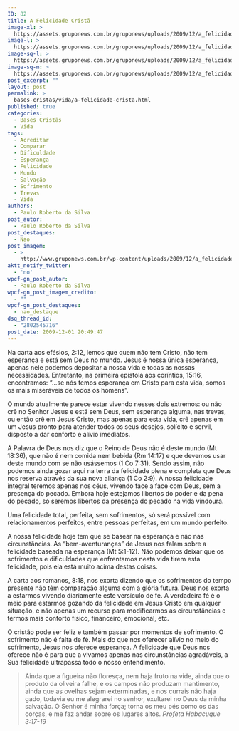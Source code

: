 ```yaml
---
ID: 82
title: A Felicidade Cristã
image-xl: >
  https://assets.gruponews.com.br/gruponews/uploads/2009/12/a_felicidade_crista.jpg
image-l: >
  https://assets.gruponews.com.br/gruponews/uploads/2009/12/a_felicidade_crista.jpg
image-sq-l: >
  https://assets.gruponews.com.br/gruponews/uploads/2009/12/a_felicidade_crista.jpg
image-sq-m: >
  https://assets.gruponews.com.br/gruponews/uploads/2009/12/a_felicidade_crista-720x550.jpg
post_excerpt: ""
layout: post
permalink: >
  bases-cristas/vida/a-felicidade-crista.html
published: true
categories:
  - Bases Cristãs
  - Vida
tags:
  - Acreditar
  - Comparar
  - Dificuldade
  - Esperança
  - Felicidade
  - Mundo
  - Salvação
  - Sofrimento
  - Trevas
  - Vida
authors:
  - Paulo Roberto da Silva
post_autor:
  - Paulo Roberto da Silva
post_destaques:
  - Nao
post_imagem:
  - >
    http://www.gruponews.com.br/wp-content/uploads/2009/12/a_felicidade_crista.jpg
aktt_notify_twitter:
  - 'no'
wpcf-gn_post_autor:
  - Paulo Roberto da Silva
wpcf-gn_post_imagem_credito:
  - ""
wpcf-gn_post_destaques:
  - nao_destaque
dsq_thread_id:
  - "2802545716"
post_date: 2009-12-01 20:49:47
---
```

Na carta aos efésios, 2:12, lemos que quem não tem Cristo, não tem esperança e está sem Deus no mundo. Jesus é nossa única esperança, apenas nele podemos depositar a nossa vida e todas as nossas necessidades. Entretanto, na primeira epístola aos coríntios, 15:16, encontramos: “...se nós temos esperança em Cristo para esta vida, somos os mais miseráveis de todos os homens”.

O mundo atualmente parece estar vivendo nesses dois extremos: ou não crê no Senhor Jesus e está sem Deus, sem esperança alguma, nas trevas, ou então crê em Jesus Cristo, mas apenas para esta vida, crê apenas em um Jesus pronto para atender todos os seus desejos, solícito e servil, disposto a dar conforto e alívio imediatos.

A Palavra de Deus nos diz que o Reino de Deus não é deste mundo (Mt 18:36), que não é nem comida nem bebida (Rm 14:17) e que devemos usar deste mundo com se não usássemos (1 Co 7:31). Sendo assim, não podemos ainda gozar aqui na terra da felicidade plena e completa que Deus nos reserva através da sua nova aliança (1 Co 2:9). A nossa felicidade integral teremos apenas nos céus, vivendo face a face com Deus, sem a presença do pecado. Embora hoje estejamos libertos do poder e da pena do pecado, só seremos libertos da presença do pecado na vida vindoura.

Uma felicidade total, perfeita, sem sofrimentos, só será possível com relacionamentos perfeitos, entre pessoas perfeitas, em um mundo perfeito.

A nossa felicidade hoje tem que se basear na esperança e não nas circunstâncias. As “bem-aventuranças” de Jesus nos falam sobre a felicidade baseada na esperança (Mt 5:1-12). Não podemos deixar que os sofrimentos e dificuldades que enfrentamos nesta vida tirem esta felicidade, pois ela está muito acima destas coisas.

A carta aos romanos, 8:18, nos exorta dizendo que os sofrimentos do tempo presente não têm comparação alguma com a glória futura. Deus nos exorta a estarmos vivendo diariamente este versículo de fé. A verdadeira fé é o meio para estarmos gozando da felicidade em Jesus Cristo em qualquer situação, e não apenas um recurso para modificarmos as circunstâncias e termos mais conforto físico, financeiro, emocional, etc.

O cristão pode ser feliz e também passar por momentos de sofrimento. O sofrimento não é falta de fé. Mais do que nos oferecer alívio no meio do sofrimento, Jesus nos oferece esperança. A felicidade que Deus nos oferece não é para que a vivamos apenas nas circunstâncias agradáveis, a Sua felicidade ultrapassa todo o nosso entendimento.
<blockquote>Ainda que a figueira não floresça, nem haja fruto na vide, ainda que o produto da oliveira falhe, e os campos não produzam mantimento, ainda que as ovelhas sejam exterminadas, e nos currais não haja gado, todavia eu me alegrarei no senhor, exultarei no Deus da minha salvação. O Senhor é minha força; torna os meu pés como os das corças, e me faz andar sobre os lugares altos.
<em>Profeta Habacuque 3:17-19</em></blockquote>